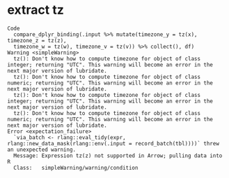 # extract tz

    Code
      compare_dplyr_binding(.input %>% mutate(timezone_y = tz(x), timezone_z = tz(z),
      timezone_w = tz(w), timezone_v = tz(v)) %>% collect(), df)
    Warning <simpleWarning>
      tz(): Don't know how to compute timezone for object of class integer; returning "UTC". This warning will become an error in the next major version of lubridate.
      tz(): Don't know how to compute timezone for object of class numeric; returning "UTC". This warning will become an error in the next major version of lubridate.
      tz(): Don't know how to compute timezone for object of class integer; returning "UTC". This warning will become an error in the next major version of lubridate.
      tz(): Don't know how to compute timezone for object of class numeric; returning "UTC". This warning will become an error in the next major version of lubridate.
    Error <expectation_failure>
      `via_batch <- rlang::eval_tidy(expr, rlang::new_data_mask(rlang::env(.input = record_batch(tbl))))` threw an unexpected warning.
      Message: Expression tz(z) not supported in Arrow; pulling data into R
      Class:   simpleWarning/warning/condition

